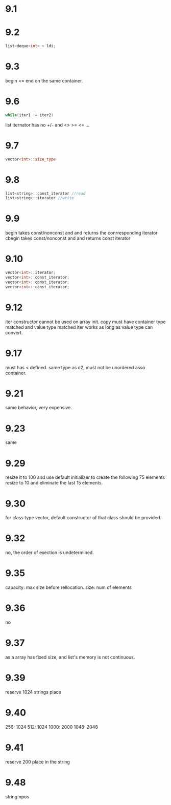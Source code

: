 # 9.1

# 9.2

```cpp
list<deque<int> > ldi;
```

# 9.3

begin <= end
on the same container.

# 9.6

```cpp
while(iter1 != iter2)
```

list iternator has no +/- and <> >= <= ...

# 9.7

```cpp
vector<int>::size_type
```

# 9.8

```cpp
list<string>::const_iterator //read
list<string>::iterator //write
```

# 9.9

begin takes const/nonconst and and returns the conrresponding iterator
cbegin takes const/nonconst and and returns const iterator

# 9.10

```cpp
vector<int>::iterator;
vector<int>::const_iterator;
vector<int>::const_iterator;
vector<int>::const_iterator;
```

# 9.12

iter constructor cannot be used on array init.
copy must have container type matched and value type matched
iter works as long as value type can convert.

# 9.17

must has < defined. same type as c2, must not be unordered asso container.

# 9.21

same behavior, very expensive.

# 9.23

same

# 9.29

resize it to 100 and use default initializer to create the following 75 elements
resize to 10 and eliminate the last 15 elements.

# 9.30

for class type vector, default constructor of that class should be provided.

# 9.32

no, the order of exection is undetermined.

# 9.35

capacity: max size before rellocation.
size: num of elements

# 9.36

no

# 9.37

as a array has fixed size, and list's memory is not continuous.

# 9.39

reserve 1024 strings place

# 9.40

256: 1024
512: 1024
1000: 2000
1048: 2048

# 9.41

reserve 200 place in the string

# 9.48

string:npos
